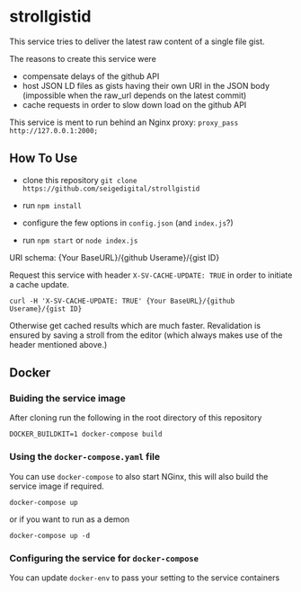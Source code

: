 # strollgistid

This service tries to deliver the latest raw content of a single file gist.

The reasons to create this service were
* compensate delays of the github API
* host JSON LD files as gists having their own URI in the JSON body (impossible when the raw_url depends on the latest commit)
* cache requests in order to slow down load on the github API

This service is ment to run behind an Nginx proxy: ```proxy_pass http://127.0.0.1:2000;```

## How To Use

* clone this repository ```git clone https://github.com/seigedigital/strollgistid```

* run ```npm install```

* configure the few options in ```config.json``` (and ```index.js```?)

* run ```npm start``` or ```node index.js```

URI schema: {Your BaseURL}/{github Userame}/{gist ID}

Request this service with header ```X-SV-CACHE-UPDATE: TRUE``` in order to initiate a cache update.

```
curl -H 'X-SV-CACHE-UPDATE: TRUE' {Your BaseURL}/{github Userame}/{gist ID}
```

Otherwise get cached results which are much faster. Revalidation is ensured by saving a stroll from the editor (which always makes use of the header mentioned above.)

## Docker

### Buiding the service image

After cloning run the following in the root directory of this repository

```
DOCKER_BUILDKIT=1 docker-compose build
```

### Using the `docker-compose.yaml` file

You can use `docker-compose` to also start NGinx, this will also build the service image if required.

```
docker-compose up
```

or if you want to run as a demon

```
docker-compose up -d
```

### Configuring the service for `docker-compose`

You can update `docker-env` to pass your setting to the service containers
